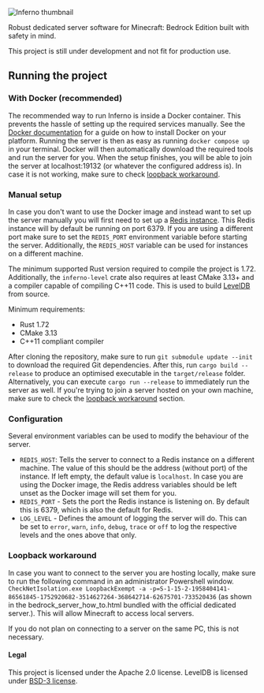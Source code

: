 ![Inferno thumbnail](https://github.com/teampathfinders/inferno/blob/master/resources/thumb.png?raw=true)

Robust dedicated server software for Minecraft: Bedrock Edition built with safety in mind.

This project is still under development and not fit for production use.

## Running the project

### With Docker (recommended)
The recommended way to run Inferno is inside a Docker container. This prevents the hassle of setting up the required services manually. See the [Docker documentation](https://docs.docker.com/desktop/) for a guide on how to install Docker on your platform. Running the server is then as easy as running `docker compose up` in your terminal. Docker will then automatically download the required tools and run the server for you. When the setup finishes, you will be able to join the server at localhost:19132 (or whatever the configured address is). In case it is not working, make sure to check [loopback workaround](#loopback-workaround).

### Manual setup
In case you don't want to use the Docker image and instead want to set up the server manually you will first need to set up a [Redis instance](https://redis.io/docs/install/). This Redis instance will by default be running on port 6379. If you are using a different port make sure to set the `REDIS_PORT` environment variable before starting the server. Additionally, the `REDIS_HOST` variable can be used for instances on a different machine. 

The minimum supported Rust version required to compile the project is 1.72. Additionally, the `inferno-level` crate also requires at least CMake 3.13+ and a compiler capable of compiling C++11 code. This is used to build [LevelDB](https://github.com/teampathfinders/leveldb) from source.  
  
Minimum requirements:
- Rust 1.72
- CMake 3.13
- C++11 compliant compiler

After cloning the repository, make sure to run `git submodule update --init` to download the required Git dependencies. After this, run `cargo build --release` to produce an optimised executable in the `target/release` folder. Alternatively, you can execute `cargo run --release` to immediately run the server as well. If you're trying to join a server hosted on your own machine, make sure to check the [loopback workaround](#loopback-workaround) section.

### Configuration
Several environment variables can be used to modify the behaviour of the server.
* `REDIS_HOST`: Tells the server to connect to a Redis instance on a different machine. The value of this should be the address (without port) of the instance. If left empty, the default value is `localhost`. In case you are using the Docker image, the Redis address variables should be left unset as the Docker image will set them for you.
* `REDIS_PORT` - Sets the port the Redis instance is listening on. By default this is 6379, which is also the default for Redis.
* `LOG_LEVEL` - Defines the amount of logging the server will do. This can be set to `error`, `warn`, `info`, `debug`, `trace` or `off` to log the respective levels and the ones above that only. 

### Loopback workaround
In case you want to connect to the server you are hosting locally, make sure to run the following command in an administrator Powershell window. 
`CheckNetIsolation.exe LoopbackExempt -a -p=S-1-15-2-1958404141-86561845-1752920682-3514627264-368642714-62675701-733520436` (as shown in the bedrock_server_how_to.html bundled with the official dedicated server.). This will allow Minecraft to access local servers.

If you do not plan on connecting to a server on the same PC, this is not necessary.

#### Legal
This project is licensed under the Apache 2.0 license.
LevelDB is licensed under [BSD-3 license](https://github.com/teampathfinders/leveldb/blob/master/LICENSE).

